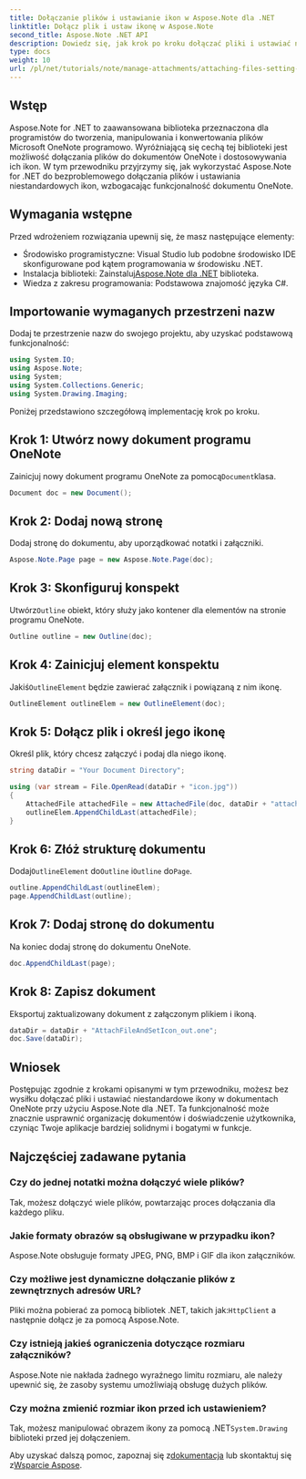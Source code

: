 ```yaml
---
title: Dołączanie plików i ustawianie ikon w Aspose.Note dla .NET
linktitle: Dołącz plik i ustaw ikonę w Aspose.Note
second_title: Aspose.Note .NET API
description: Dowiedz się, jak krok po kroku dołączać pliki i ustawiać niestandardowe ikony w dokumentach programu Microsoft OneNote przy użyciu Aspose.Note dla platformy .NET. Ulepsz swoją aplikację .NET dzięki płynnemu zarządzaniu dokumentami i funkcjom dostosowywania.
type: docs
weight: 10
url: /pl/net/tutorials/note/manage-attachments/attaching-files-setting-icons/
---
```

## Wstęp

Aspose.Note for .NET to zaawansowana biblioteka przeznaczona dla programistów do tworzenia, manipulowania i konwertowania plików Microsoft OneNote programowo. Wyróżniającą się cechą tej biblioteki jest możliwość dołączania plików do dokumentów OneNote i dostosowywania ich ikon. W tym przewodniku przyjrzymy się, jak wykorzystać Aspose.Note for .NET do bezproblemowego dołączania plików i ustawiania niestandardowych ikon, wzbogacając funkcjonalność dokumentu OneNote.

## Wymagania wstępne

Przed wdrożeniem rozwiązania upewnij się, że masz następujące elementy:

- Środowisko programistyczne: Visual Studio lub podobne środowisko IDE skonfigurowane pod kątem programowania w środowisku .NET.
-  Instalacja biblioteki: Zainstaluj[Aspose.Note dla .NET](https://releases.aspose.com/words/net/) biblioteka.
- Wiedza z zakresu programowania: Podstawowa znajomość języka C#.

## Importowanie wymaganych przestrzeni nazw

Dodaj te przestrzenie nazw do swojego projektu, aby uzyskać podstawową funkcjonalność:

```csharp
using System.IO;
using Aspose.Note;
using System;
using System.Collections.Generic;
using System.Drawing.Imaging;
```

Poniżej przedstawiono szczegółową implementację krok po kroku.

## Krok 1: Utwórz nowy dokument programu OneNote

 Zainicjuj nowy dokument programu OneNote za pomocą`Document`klasa.

```csharp
Document doc = new Document();
```

## Krok 2: Dodaj nową stronę

Dodaj stronę do dokumentu, aby uporządkować notatki i załączniki.

```csharp
Aspose.Note.Page page = new Aspose.Note.Page(doc);
```

## Krok 3: Skonfiguruj konspekt

 Utwórz`Outline` obiekt, który służy jako kontener dla elementów na stronie programu OneNote.

```csharp
Outline outline = new Outline(doc);
```

## Krok 4: Zainicjuj element konspektu

 Jakiś`OutlineElement` będzie zawierać załącznik i powiązaną z nim ikonę.

```csharp
OutlineElement outlineElem = new OutlineElement(doc);
```

## Krok 5: Dołącz plik i określ jego ikonę

Określ plik, który chcesz załączyć i podaj dla niego ikonę.

```csharp
string dataDir = "Your Document Directory";

using (var stream = File.OpenRead(dataDir + "icon.jpg"))
{
    AttachedFile attachedFile = new AttachedFile(doc, dataDir + "attachment.txt", stream, ImageFormat.Jpeg);
    outlineElem.AppendChildLast(attachedFile);
}
```

## Krok 6: Złóż strukturę dokumentu

 Dodaj`OutlineElement` do`Outline` i`Outline` do`Page`.

```csharp
outline.AppendChildLast(outlineElem);
page.AppendChildLast(outline);
```

## Krok 7: Dodaj stronę do dokumentu

Na koniec dodaj stronę do dokumentu OneNote.

```csharp
doc.AppendChildLast(page);
```

## Krok 8: Zapisz dokument

Eksportuj zaktualizowany dokument z załączonym plikiem i ikoną.

```csharp
dataDir = dataDir + "AttachFileAndSetIcon_out.one";
doc.Save(dataDir);
```

## Wniosek

Postępując zgodnie z krokami opisanymi w tym przewodniku, możesz bez wysiłku dołączać pliki i ustawiać niestandardowe ikony w dokumentach OneNote przy użyciu Aspose.Note dla .NET. Ta funkcjonalność może znacznie usprawnić organizację dokumentów i doświadczenie użytkownika, czyniąc Twoje aplikacje bardziej solidnymi i bogatymi w funkcje.

## Najczęściej zadawane pytania

### Czy do jednej notatki można dołączyć wiele plików?
Tak, możesz dołączyć wiele plików, powtarzając proces dołączania dla każdego pliku.

### Jakie formaty obrazów są obsługiwane w przypadku ikon?
Aspose.Note obsługuje formaty JPEG, PNG, BMP i GIF dla ikon załączników.

### Czy możliwe jest dynamiczne dołączanie plików z zewnętrznych adresów URL?
 Pliki można pobierać za pomocą bibliotek .NET, takich jak:`HttpClient` a następnie dołącz je za pomocą Aspose.Note.

### Czy istnieją jakieś ograniczenia dotyczące rozmiaru załączników?
Aspose.Note nie nakłada żadnego wyraźnego limitu rozmiaru, ale należy upewnić się, że zasoby systemu umożliwiają obsługę dużych plików.

### Czy można zmienić rozmiar ikon przed ich ustawieniem?
 Tak, możesz manipulować obrazem ikony za pomocą .NET`System.Drawing` biblioteki przed jej dołączeniem.

 Aby uzyskać dalszą pomoc, zapoznaj się z[dokumentacja](https://reference.aspose.com/words/net/) lub skontaktuj się z[Wsparcie Aspose](https://forum.aspose.com/c/words/8).